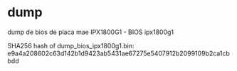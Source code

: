 # dump
dump de bios de placa mae IPX1800G1 - BIOS ipx1800g1

SHA256 hash of dump_bios_ipx1800g1.bin:
e9a4a208602c63d142b1d9423ab5431ae67275e5407912b2099109b2ca1cbbdd
